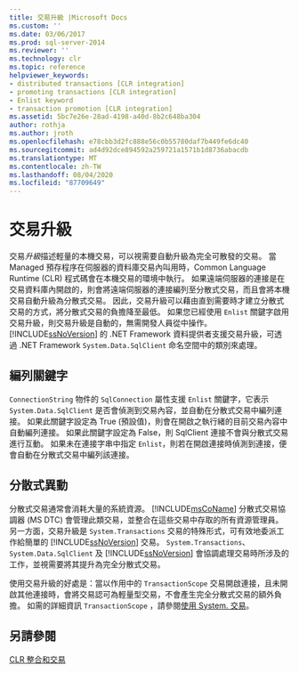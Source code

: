 ```yaml
---
title: 交易升級 |Microsoft Docs
ms.custom: ''
ms.date: 03/06/2017
ms.prod: sql-server-2014
ms.reviewer: ''
ms.technology: clr
ms.topic: reference
helpviewer_keywords:
- distributed transactions [CLR integration]
- promoting transactions [CLR integration]
- Enlist keyword
- transaction promotion [CLR integration]
ms.assetid: 5bc7e26e-28ad-4198-a40d-8b2c648ba304
author: rothja
ms.author: jroth
ms.openlocfilehash: e78cbb3d2fc888e56c0b55780daf7b449fe6dc40
ms.sourcegitcommit: ad4d92dce894592a259721a1571b1d8736abacdb
ms.translationtype: MT
ms.contentlocale: zh-TW
ms.lasthandoff: 08/04/2020
ms.locfileid: "87709649"
---
```

# <a name="transaction-promotion"></a>交易升級
  交易*升級*描述輕量的本機交易，可以視需要自動升級為完全可散發的交易。 當 Managed 預存程序在伺服器的資料庫交易內叫用時，Common Language Runtime (CLR) 程式碼會在本機交易的環境中執行。  如果遠端伺服器的連接是在交易資料庫內開啟的，則會將遠端伺服器的連接編列至分散式交易，而且會將本機交易自動升級為分散式交易。 因此，交易升級可以藉由直到需要時才建立分散式交易的方式，將分散式交易的負擔降至最低。 如果您已經使用 `Enlist` 關鍵字啟用交易升級，則交易升級是自動的，無需開發人員從中操作。 [!INCLUDE[ssNoVersion](../../includes/ssnoversion-md.md)] 的 .NET Framework 資料提供者支援交易升級，可透過 .NET Framework `System.Data.SqlClient` 命名空間中的類別來處理。  
  
## <a name="the-enlist-keyword"></a>編列關鍵字  
 `ConnectionString` 物件的 `SqlConnection` 屬性支援 `Enlist` 關鍵字，它表示 `System.Data.SqlClient` 是否會偵測到交易內容，並自動在分散式交易中編列連接。 如果此關鍵字設定為 True (預設值)，則會在開啟之執行緒的目前交易內容中自動編列連接。 如果此關鍵字設定為 False，則 SqlClient 連接不會與分散式交易進行互動。 如果未在連接字串中指定 `Enlist`，則若在開啟連接時偵測到連接，便會自動在分散式交易中編列該連接。  
  
## <a name="distributed-transactions"></a>分散式異動  
 分散式交易通常會消耗大量的系統資源。 [!INCLUDE[msCoName](../../includes/msconame-md.md)] 分散式交易協調器 (MS DTC) 會管理此類交易，並整合在這些交易中存取的所有資源管理員。 另一方面，交易升級是 `System.Transactions` 交易的特殊形式，可有效地委派工作給簡單的 [!INCLUDE[ssNoVersion](../../includes/ssnoversion-md.md)] 交易。 `System.Transactions`、`System.Data.SqlClient` 及 [!INCLUDE[ssNoVersion](../../includes/ssnoversion-md.md)] 會協調處理交易時所涉及的工作，並視需要將其提升為完全分散式交易。  
  
 使用交易升級的好處是：當以作用中的 `TransactionScope` 交易開啟連接，且未開啟其他連接時，會將交易認可為輕量型交易，不會產生完全分散式交易的額外負擔。 如需的詳細資訊 `TransactionScope` ，請參閱[使用 System. 交易](../native-client-ole-db-transactions/transactions.md)。  
  
## <a name="see-also"></a>另請參閱  
 [CLR 整合和交易](clr-integration-and-transactions.md)  
  
  
